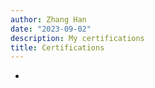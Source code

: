 ```yaml
---
author: Zhang Han
date: "2023-09-02"
description: My certifications
title: Certifications
---
```


- 